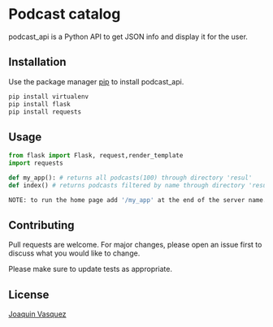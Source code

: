 # Podcast catalog

podcast_api is a Python API to get JSON info and display it for the user.

## Installation

Use the package manager [pip](https://pip.pypa.io/en/stable/) to install podcast_api.

```bash
pip install virtualenv
pip install flask
pip install requests
```

## Usage

```python
from flask import Flask, request,render_template
import requests

def my_app(): # returns all podcasts(100) through directory 'resul'
def index() # returns podcasts filtered by name through directory 'resul'

NOTE: to run the home page add '/my_app' at the end of the server name. Example: http://127.0.0.1:8000/my_app
```

## Contributing
Pull requests are welcome. For major changes, please open an issue first to discuss what you would like to change.

Please make sure to update tests as appropriate.

## License
[Joaquin Vasquez](https://github.com/jqnv/)
